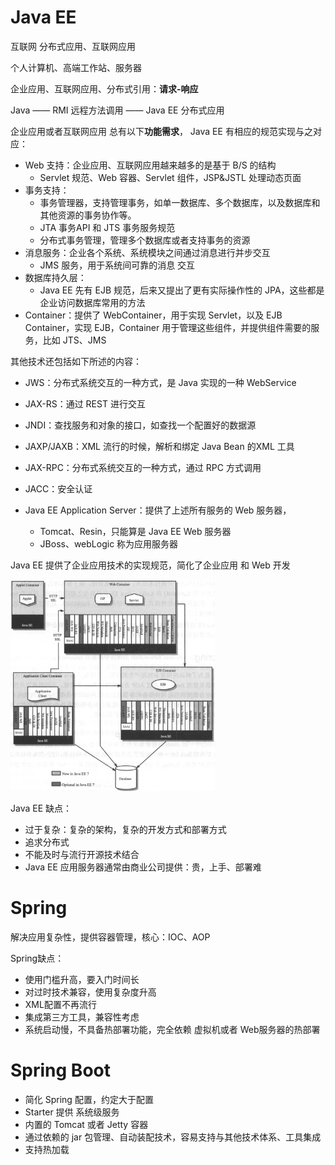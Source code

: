 # Java EE

互联网 分布式应用、互联网应用

个人计算机、高端工作站、服务器 

企业应用、互联网应用、分布式引用：**请求-响应**



Java —— RMI 远程方法调用 —— Java EE 			分布式应用

企业应用或者互联网应用 总有以下**功能需求**， Java EE 有相应的规范实现与之对应：

+ Web 支持：企业应用、互联网应用越来越多的是基于 B/S 的结构
  + Servlet 规范、Web 容器、Servlet 组件，JSP&JSTL 处理动态页面
+ 事务支持：
  + 事务管理器，支持管理事务，如单一数据库、多个数据库，以及数据库和其他资源的事务协作等。
  + JTA 事务API 和 JTS 事务服务规范
  + 分布式事务管理，管理多个数据库或者支持事务的资源
+ 消息服务：企业各个系统、系统模块之间通过消息进行并步交互
  + JMS 服务，用于系统间可靠的消息 交互
+ 数据库持久层：
  + Java EE 先有 EJB 规范，后来又提出了更有实际操作性的 JPA，这些都是企业访问数据库常用的方法
+ Container：提供了 WebContainer，用于实现 Servlet，以及 EJB Container，实现 EJB，Container 用于管理这些组件，并提供组件需要的服务，比如 JTS、JMS

其他技术还包括如下所述的内容：

+ JWS：分布式系统交互的一种方式，是 Java 实现的一种 WebService
+ JAX-RS：通过 REST 进行交互
+ JNDI：查找服务和对象的接口，如查找一个配置好的数据源
+ JAXP/JAXB：XML 流行的时候，解析和绑定 Java Bean 的XML 工具
+ JAX-RPC：分布式系统交互的一种方式，通过 RPC 方式调用
+ JACC：安全认证

+ Java EE Application Server：提供了上述所有服务的 Web 服务器，
  + Tomcat、Resin，只能算是 Java EE Web 服务器
  + JBoss、webLogic 称为应用服务器

Java EE 提供了企业应用技术的实现规范，简化了企业应用 和 Web 开发

<img src="SpringBoot2精髓-发展历史.assets/image-20210708162348094.png" alt="image-20210708162348094" style="zoom: 33%;" />

Java EE 缺点：

+ 过于复杂：复杂的架构，复杂的开发方式和部署方式
+ 追求分布式
+ 不能及时与流行开源技术结合
+ Java EE 应用服务器通常由商业公司提供：贵，上手、部署难

# Spring

解决应用复杂性，提供容器管理，核心：IOC、AOP

Spring缺点：

+ 使用门槛升高，要入门时间长
+ 对过时技术兼容，使用复杂度升高
+ XML配置不再流行
+ 集成第三方工具，兼容性考虑
+ 系统启动慢，不具备热部署功能，完全依赖 虚拟机或者 Web服务器的热部署

# Spring Boot



+ 简化 Spring 配置，约定大于配置
+ Starter 提供 系统级服务
+ 内置的 Tomcat 或者 Jetty 容器
+ 通过依赖的 jar 包管理、自动装配技术，容易支持与其他技术体系、工具集成
+ 支持热加载

